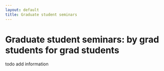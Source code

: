 ```yaml
---
layout: default
title: Graduate student seminars
---
```


# Graduate student seminars: by grad students for grad students

todo add information
